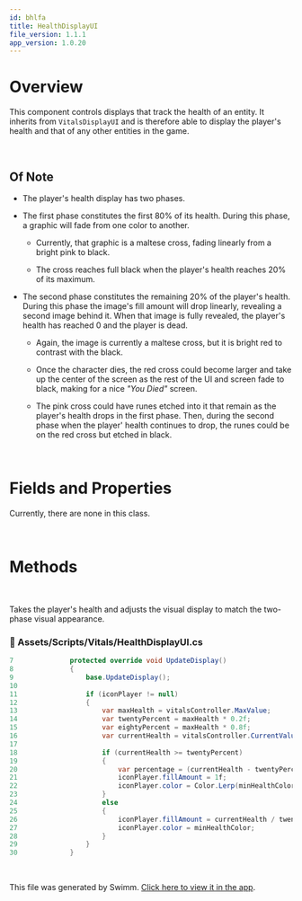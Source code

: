 ```yaml
---
id: bhlfa
title: HealthDisplayUI
file_version: 1.1.1
app_version: 1.0.20
---
```


# Overview

This component controls displays that track the health of an entity. It inherits from `VitalsDisplayUI`<swm-token data-swm-token=":Assets/Scripts/Vitals/VitalsDisplayUI.cs:8:7:7:`	public abstract class VitalsDisplayUI : MonoBehaviour`"/> and is therefore able to display the player's health and that of any other entities in the game.

<br/>

## Of Note

*   The player's health display has two phases.
    
*   The first phase constitutes the first 80% of its health. During this phase, a graphic will fade from one color to another.
    
    *   Currently, that graphic is a maltese cross, fading linearly from a bright pink to black.
        
    *   The cross reaches full black when the player's health reaches 20% of its maximum.
        
*   The second phase constitutes the remaining 20% of the player's health. During this phase the image's fill amount will drop linearly, revealing a second image behind it. When that image is fully revealed, the player's health has reached 0 and the player is dead.
    
    *   Again, the image is currently a maltese cross, but it is bright red to contrast with the black.
        
    *   Once the character dies, the red cross could become larger and take up the center of the screen as the rest of the UI and screen fade to black, making for a nice _"You Died"_ screen.
        
    *   The pink cross could have runes etched into it that remain as the player's health drops in the first phase. Then, during the second phase when the player' health continues to drop, the runes could be on the red cross but etched in black.
        

<br/>

# Fields and Properties

Currently, there are none in this class.

<br/>

# Methods

<br/>

Takes the player's health and adjusts the visual display to match the two-phase visual appearance.
<!-- NOTE-swimm-snippet: the lines below link your snippet to Swimm -->
### 📄 Assets/Scripts/Vitals/HealthDisplayUI.cs
```c#
7              protected override void UpdateDisplay()
8              {
9                  base.UpdateDisplay();
10     
11                 if (iconPlayer != null)
12                 {
13                     var maxHealth = vitalsController.MaxValue;
14                     var twentyPercent = maxHealth * 0.2f;
15                     var eightyPercent = maxHealth * 0.8f;
16                     var currentHealth = vitalsController.CurrentValue;
17                     
18                     if (currentHealth >= twentyPercent)
19                     {
20                         var percentage = (currentHealth - twentyPercent) / eightyPercent;
21                         iconPlayer.fillAmount = 1f;
22                         iconPlayer.color = Color.Lerp(minHealthColor, maxHealthColor, percentage);
23                     }
24                     else
25                     {
26                         iconPlayer.fillAmount = currentHealth / twentyPercent;
27                         iconPlayer.color = minHealthColor;
28                     }
29                 }
30             }
```

<br/>

This file was generated by Swimm. [Click here to view it in the app](https://app.swimm.io/repos/Z2l0aHViJTNBJTNBQ2hyb21ldHJ5JTNBJTNBcGlkaWU=/docs/bhlfa).
